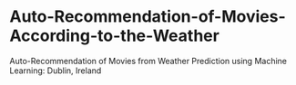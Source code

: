 # Auto-Recommendation-of-Movies-According-to-the-Weather
Auto-Recommendation of Movies from Weather Prediction using Machine Learning: Dublin, Ireland
